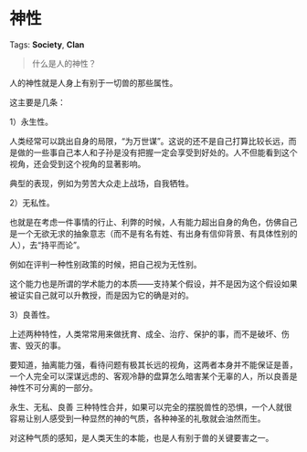 # 神性

Tags: **Society**, **Clan**

> 什么是人的神性？



人的神性就是人身上有别于一切兽的那些属性。

这主要是几条：

1）永生性。

人类经常可以跳出自身的局限，“为万世谋”。这说的还不是自己打算比较长远，而是做的一些事自己本人和子孙是没有把握一定会享受到好处的。人不但能看到这个视角，还会受到这个视角的显著影响。

典型的表现，例如为劳苦大众走上战场，自我牺牲。

2）无私性。

也就是在考虑一件事情的行止、利弊的时候，人有能力超出自身的角色，仿佛自己是一个无欲无求的抽象意志（而不是有名有姓、有出身有信仰背景、有具体性别的人），去“持平而论”。

例如在评判一种性别政策的时候，把自己视为无性别。

这个能力也是所谓的学术能力的本质——支持某个假设，并不是因为这个假设如果被证实自己就可以升教授，而是因为它的确是对的。

3）良善性。

上述两种特性，人类常常用来做抚育、成全、治疗、保护的事，而不是破坏、伤害、毁灭的事。

要知道，抽离能力强，看待问题有极其长远的视角，这两者本身并不能保证是善，一个人完全可以深谋远虑的、客观冷静的盘算怎么暗害某个无辜的人，所以良善是神性不可分离的一部分。

永生、无私、良善 三种特性合并，如果可以完全的摆脱兽性的恐惧，一个人就很容易让别人感受到一种显然的神的气质，各种神圣的礼敬就会油然而生。

对这种气质的感知，是人类天生的本能，也是人有别于兽的关键要害之一。



